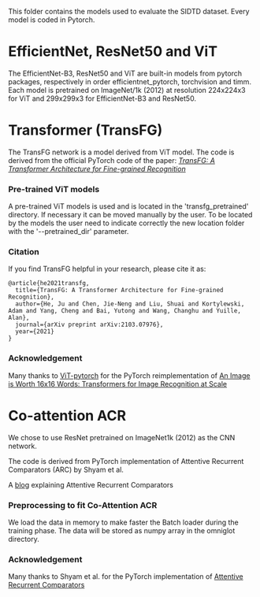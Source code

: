 This folder contains the models used to evaluate the SIDTD dataset. Every model is coded in Pytorch. 

# EfficientNet, ResNet50 and ViT

The EfficientNet-B3, ResNet50 and ViT are built-in models from pytorch packages, respectively in order efficientnet_pytorch, torchvision and timm. Each model is pretrained on ImageNet/1k (2012) at resolution 224x224x3 for ViT and 299x299x3 for EfficientNet-B3 and ResNet50.  

# Transformer (TransFG)

The TransFG network is a model derived from ViT model. The code is derived from the official PyTorch code of the paper:  [*TransFG: A Transformer Architecture for Fine-grained Recognition*](https://arxiv.org/abs/2103.07976)  

### Pre-trained ViT models

A pre-trained ViT models is used and is located in the 'transfg\_pretrained' directory. If necessary it can be moved manually by the user. To be located by the models the user need to indicate correctly the new location folder with the '--pretrained_dir' parameter. 

### Citation

If you find TransFG helpful in your research, please cite it as:

```
@article{he2021transfg,
  title={TransFG: A Transformer Architecture for Fine-grained Recognition},
  author={He, Ju and Chen, Jie-Neng and Liu, Shuai and Kortylewski, Adam and Yang, Cheng and Bai, Yutong and Wang, Changhu and Yuille, Alan},
  journal={arXiv preprint arXiv:2103.07976},
  year={2021}
}
```

### Acknowledgement

Many thanks to [ViT-pytorch](https://github.com/jeonsworld/ViT-pytorch) for the PyTorch reimplementation of [An Image is Worth 16x16 Words: Transformers for Image Recognition at Scale](https://arxiv.org/abs/2010.11929)

# Co-attention ACR

We chose to use ResNet pretrained on ImageNet1k (2012) as the CNN network. 

The code is derived from PyTorch implementation of Attentive Recurrent Comparators (ARC) by Shyam et al.

A [blog](https://medium.com/@sanyamagarwal/understanding-attentive-recurrent-comparators-ea1b741da5c3) explaining Attentive Recurrent Comparators

### Preprocessing to fit Co-Attention ACR

We load the data in memory to make faster the Batch loader during the training phase. The data will be stored as numpy array in the omniglot directory.

### Acknowledgement

Many thanks to Shyam et al. for the PyTorch implementation of [Attentive Recurrent Comparators](https://arxiv.org/abs/1703.00767)